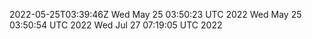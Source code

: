 2022-05-25T03:39:46Z
Wed May 25 03:50:23 UTC 2022
Wed May 25 03:50:54 UTC 2022
Wed Jul 27 07:19:05 UTC 2022
